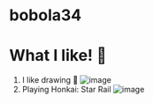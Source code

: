 # bobola34
# What I like! 🤯
1. I like drawing 🎨
![image](https://github.com/user-attachments/assets/416ca9d6-96e8-4866-816a-23eafbd4a293)
2. Playing Honkai: Star Rail
![image](https://github.com/user-attachments/assets/5de7b1fb-48cc-42ad-af40-e54fd07c78a8)
